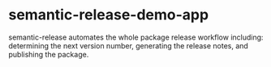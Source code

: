 # semantic-release-demo-app 
semantic-release automates the whole package release workflow including: determining the next version number, generating the release notes, and publishing the package.
 
 
 
